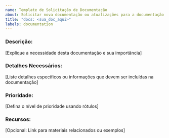 ```yaml
---
name: Template de Solicitação de Documentação
about: Solicitar nova documentação ou atualizações para a documentação existente.
title: "docs: <sua_doc_aqui>"
labels: documentation
---
```


### Descrição:

[Explique a necessidade desta documentação e sua importância]

### Detalhes Necessários:

[Liste detalhes específicos ou informações que devem ser incluídas na documentação]

### Prioridade:

[Defina o nível de prioridade usando rótulos]

### Recursos:

[Opcional: Link para materiais relacionados ou exemplos]

